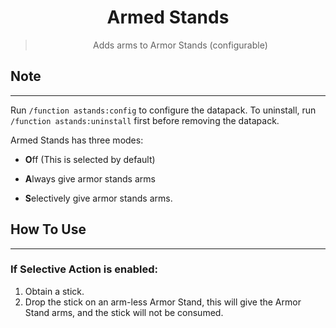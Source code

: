 <div align="center">
  
# Armed Stands

> Adds arms to Armor Stands (configurable)

</div>

## Note

---

Run `/function astands:config` to configure the datapack. To uninstall, run `/function astands:uninstall` first before removing the datapack.

Armed Stands has three modes:

-   **O**ff (This is selected by default)

-   **A**lways give armor stands arms

-   **S**electively give armor stands arms.

## How To Use

---

### If **S**elective **Action** is enabled:

1. Obtain a stick.
2. Drop the stick on an arm-less Armor Stand, this will give the Armor Stand arms, and the stick will not be consumed.
